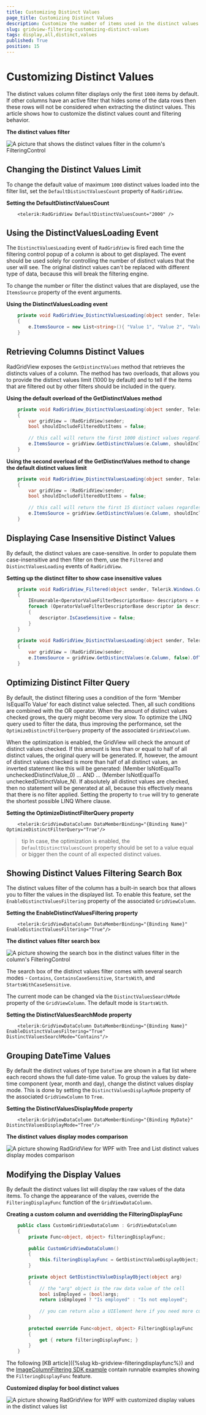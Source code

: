 ```yaml
---
title: Customizing Distinct Values 
page_title: Customizing Distinct Values
description: Customize the number of items used in the distinct values filter of the Telerik WPF DataGrid.
slug: gridview-filtering-customizing-distinct-values
tags: display,all,distinct,values
published: True
position: 15
---
```


# Customizing Distinct Values 

The distinct values column filter displays only the first `1000` items by default. If other columns have an active filter that hides some of the data rows then these rows will not be considered when extracting the distinct values. This article shows how to customize the distinct values count and filtering behavior.

__The distinct values filter__  

![A picture that shows the distinct values filter in the column's FilteringControl](images/gridview-filtering-customizing-distinct-values-0.png)

## Changing the Distinct Values Limit

To change the default value of maximum `1000` distinct values loaded into the filter list, set the `DefaultDistinctValuesCount` property of `RadGridView`.

__Setting the DefaultDistinctValuesCount__
```XAML
	<telerik:RadGridView DefaultDistinctValuesCount="2000" />
```

## Using the DistinctValuesLoading Event

The `DistinctValuesLoading` event of `RadGridView` is fired each time the filtering control popup of a column is about to get displayed. The event should be used solely for controlling the number of distinct values that the user will see. The original distinct values can't be replaced with different type of data, because this will break the filtering engine.

To change the number or filter the distinct values that are displayed, use the `ItemsSource` property of the event arguments. 

__Using the DistinctValuesLoading event__
```C#
	private void RadGridView_DistinctValuesLoading(object sender, Telerik.Windows.Controls.GridView.GridViewDistinctValuesLoadingEventArgs e)
	{
		e.ItemsSource = new List<string>(){ "Value 1", "Value 2", "Value 3" };
	}
```

## Retrieving Columns Distinct Values

RadGridView exposes the `GetDistinctValues` method that retrieves the distincts values of a column. The method has two overloads, that allows you to provide the distinct values limit (1000 by default) and to tell if the items that are filtered out by other filters should be included in the query.

__Using the default overload of the GetDistinctValues method__
```C#
	private void RadGridView_DistinctValuesLoading(object sender, Telerik.Windows.Controls.GridView.GridViewDistinctValuesLoadingEventArgs e)
	{
		var gridView = (RadGridView)sender;
		bool shouldIncludeFilteredOutItems = false;
		
		// this call will return the first 1000 distinct values regardless of their actual count in the data source
		e.ItemsSource = gridView.GetDistinctValues(e.Column, shouldIncludeFilteredOutItems);
	}
```

__Using the second overload of the GetDistinctValues method to change the default distinct values limit__
```C#
	private void RadGridView_DistinctValuesLoading(object sender, Telerik.Windows.Controls.GridView.GridViewDistinctValuesLoadingEventArgs e)
	{
		var gridView = (RadGridView)sender;
		bool shouldIncludeFilteredOutItems = false;
		
		// this call will return the first 15 distinct values regardless of their actual count in the data source
		e.ItemsSource = gridView.GetDistinctValues(e.Column, shouldIncludeFilteredOutItems, 15);
	}
```

## Displaying Case Insensitive Distinct Values

By default, the distinct values are case-sensitive. In order to populate them case-insensitive and then filter on them, use the `Filtered` and `DistinctValuesLoading` events of `RadGridView`.
		
__Setting up the distinct filter to show case insensitive values__
```C#
	private void RadGridView_Filtered(object sender, Telerik.Windows.Controls.GridView.GridViewFilteredEventArgs e)
	{
		IEnumerable<OperatorValueFilterDescriptorBase> descriptors = e.ColumnFilterDescriptor.DistinctFilter.FilterDescriptors;
	    foreach (OperatorValueFilterDescriptorBase descriptor in descriptors)
	    {
	        descriptor.IsCaseSensitive = false;
	    }
	}
	
	private void RadGridView_DistinctValuesLoading(object sender, Telerik.Windows.Controls.GridView.GridViewDistinctValuesLoadingEventArgs e)
	{
		var gridView = (RadGridView)sender;
	    e.ItemsSource = gridView.GetDistinctValues(e.Column, false).OfType<string>().Select(x => x.ToLower()).Distinct();
	}
```

## Optimizing Distinct Filter Query

By default, the distinct filtering uses a condition of the form 'Member IsEqualTo Value' for each distinct value selected. Then, all such conditions are combined with the OR operator. When the amount of distinct values checked grows, the query might become very slow. To optimize the LINQ query used to filter the data, thus improving the performance, set the `OptimizeDistinctFilterQuery` property of the associated `GridViewColumn`. 

When the optimization is enabled, the GridView will check the amount of distinct values checked. If this amount is less than or equal to half of all distinct values, the original query will be generated. If, however, the amount of distinct values checked is more than half of all distinct values, an inverted statement like this will be generated: (Member IsNotEqualTo uncheckedDistinctValue_0) ... AND ... (Member IsNotEqualTo uncheckedDistinctValue_N). If absolutely all distinct values are checked, then no statement will be generated at all, because this effectively means that there is no filter applied. Setting the property to `true` will try to generate the shortest possible LINQ Where clause.

__Setting the OptimizeDistinctFilterQuery property__
```XAML
	<telerik:GridViewDataColumn DataMemberBinding="{Binding Name}" OptimizeDistinctFilterQuery="True"/>
```

>tip In case, the optimization is enabled, the `DefaultDistinctValuesCount` property should be set to a value equal or bigger then the count of all expected distinct values.

## Showing Distinct Values Filtering Search Box

The distinct values filter of the column has a built-in search box that allows you to filter the values in the displayed list. To enable this feature, set the `EnableDistinctValuesFiltering` property of the associated `GridViewColumn`.

__Setting the EnableDistinctValuesFiltering property__
```XAML
	<telerik:GridViewDataColumn DataMemberBinding="{Binding Name}" EnableDistinctValuesFiltering="True"/>
```

__The distinct values filter search box__  

![A picture showing the search box in the distinct values filter in the column's FilteringControl](images/gridview-filtering-customizing-distinct-values-1.png)

The search box of the distinct values filter comes with several search modes - `Contains`, `ContainsCaseSensitive`, `StartsWith`, and `StartsWithCaseSensitive`.

The current mode can be changed via the `DistinctValuesSearchMode` property of the `GridViewColumn`. The default mode is `StartsWith`.

__Setting the DistinctValuesSearchMode property__
```XAML
	<telerik:GridViewDataColumn DataMemberBinding="{Binding Name}" EnableDistinctValuesFiltering="True" DistinctValuesSearchMode="Contains"/>
```

## Grouping DateTime Values

By default the distinct values of type `DateTime` are shown in a flat list where each record shows the full date-time value. To group the values by date-time component (year, month and day), change the distinct values display mode. This is done by setting the `DistinctValuesDisplayMode` property of the associated `GridViewColumn` to `Tree`.

__Setting the DistinctValuesDisplayMode property__
```XAML
	<telerik:GridViewDataColumn DataMemberBinding="{Binding MyDate}" DistinctValuesDisplayMode="Tree"/>
```

__The distinct values display modes comparison__  

![A picture showing RadGridView for WPF with Tree and List distinct values display modes comparison](images/gridview-filtering-customizing-distinct-values-2.png)

## Modifying the Display Values

By default the distinct values list will display the raw values of the data items. To change the appearance of the values, override the `FilteringDisplayFunc` function of the `GridViewDataColumn`.

__Creating a custom column and overridding the FilteringDisplayFunc__
```C#
	public class CustomGridViewDataColumn : GridViewDataColumn 
    { 
        private Func<object, object> filteringDisplayFunc; 
 
        public CustomGridViewDataColumn() 
        { 
            this.filteringDisplayFunc = GetDistinctValueDisplayObject; 
        } 
 
        private object GetDistinctValueDisplayObject(object arg) 
        { 
			// the "arg" object is the raw data value of the cell 
			bool isEmployed = (bool)args;
			return isEmployed ? "Is employed" : "Is not employed";  
			
			// you can return also a UIElement here if you need more custom visualization
        } 
 
        protected override Func<object, object> FilteringDisplayFunc 
        { 
            get { return filteringDisplayFunc; } 
        } 
    } 
```

The following [KB article]({%slug kb-gridview-filteringdisplayfunc%}) and the [ImageColumnFiltering SDK example](https://github.com/telerik/xaml-sdk/tree/master/GridView/ImageColumnFiltering) contain runnable examples showing the `FilteringDisplayFunc` feature.

__Customized display for bool distinct values__  

![A picture showing RadGridView for WPF with customized display values in the distinct values list](images/gridview-filtering-customizing-distinct-values-3.png)
